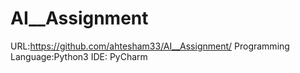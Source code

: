 # AI__Assignment
URL:https://github.com/ahtesham33/AI__Assignment/ Programming Language:Python3 IDE: PyCharm
